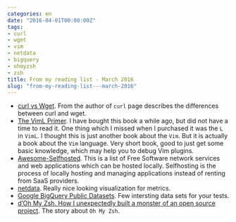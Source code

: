 ```yaml
---
categories: en
date: "2016-04-01T00:00:00Z"
tags:
- curl
- wget
- vim
- netdata
- bigquery
- ohmyzsh
- zsh
title: From my reading list - March 2016
slug: "from-my-reading-list---march-2016"
---
```


- [curl vs Wget](https://daniel.haxx.se/docs/curl-vs-wget.html). From the
    author of `curl` page describes the differences between curl and wget.
- [The VimL Primer](https://pragprog.com/book/bkviml/the-viml-primer). I have
    bought this book a while ago, but did not have a time to read it. One thing
    which I missed when I purchased it was the `L` in `VimL`. I thought this is
    just another book about the `Vim`. But it is actually a book about the
    `Vim` language. Very short book, good to just get some basic knowledge,
    which may help you to debug Vim plugins.
- [Awesome-Selfhosted](https://github.com/Kickball/awesome-selfhosted). This is
    a list of Free Software network services and web applications which can be
    hosted locally. Selfhosting is the process of locally hosting and managing
    applications instead of renting from SaaS providers.
- [netdata](http://netdata.firehol.org). Really nice looking visualization for
    metrics.
- [Google BigQuery Public
    Datasets](https://cloud.google.com/bigquery/public-data/). Few intersting
    data sets for your tests.
- [d’Oh My Zsh. How I unexpectedly built a monster of an open source
    project](https://medium.com/@robbyrussell/d-oh-my-zsh-af99ca54212c#.d1yyiw47n).
    The story about `Oh My Zsh`.
